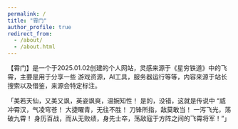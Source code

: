 ```yaml
---
permalink: /
title: "霄门"
author_profile: true
redirect_from: 
  - /about/
  - /about.html
---
```

【霄门】是一个于2025.01.02创建的个人网站，灵感来源于《星穷铁道》中的飞霄，主要是用于分享一些
游戏资源，AI工具，服务器运行等等，内容来源于站长搜索以及借鉴，来源会特定标注。

「美若天仙，又美又飒，英姿飒爽，温婉知性！
是的，没错，这就是传说中
“威冲霄汉，气凌穹苍！
大捷曜青，无往不胜！
刀锋所指，敌莫敢当！
一泻飞光，荡破九霄！
身历百战，而从无败绩，身先士卒，荡敌寇于方阵之间的飞霄将军！”」
